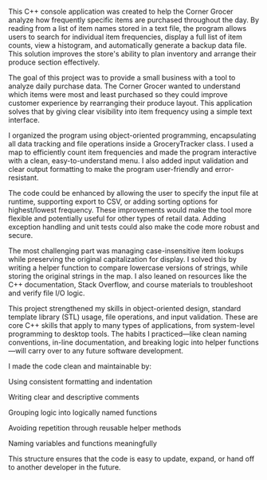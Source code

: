 This C++ console application was created to help the Corner Grocer analyze how frequently specific items are purchased throughout the day. By reading from a list of item names stored in a text file, the program allows users to search for individual item frequencies, display a full list of item counts, view a histogram, and automatically generate a backup data file. This solution improves the store's ability to plan inventory and arrange their produce section effectively.

The goal of this project was to provide a small business with a tool to analyze daily purchase data. The Corner Grocer wanted to understand which items were most and least purchased so they could improve customer experience by rearranging their produce layout. This application solves that by giving clear visibility into item frequency using a simple text interface.

I organized the program using object-oriented programming, encapsulating all data tracking and file operations inside a GroceryTracker class. I used a map to efficiently count item frequencies and made the program interactive with a clean, easy-to-understand menu. I also added input validation and clear output formatting to make the program user-friendly and error-resistant.

The code could be enhanced by allowing the user to specify the input file at runtime, supporting export to CSV, or adding sorting options for highest/lowest frequency. These improvements would make the tool more flexible and potentially useful for other types of retail data. Adding exception handling and unit tests could also make the code more robust and secure.

The most challenging part was managing case-insensitive item lookups while preserving the original capitalization for display. I solved this by writing a helper function to compare lowercase versions of strings, while storing the original strings in the map. I also leaned on resources like the C++ documentation, Stack Overflow, and course materials to troubleshoot and verify file I/O logic.

This project strengthened my skills in object-oriented design, standard template library (STL) usage, file operations, and input validation. These are core C++ skills that apply to many types of applications, from system-level programming to desktop tools. The habits I practiced—like clean naming conventions, in-line documentation, and breaking logic into helper functions—will carry over to any future software development.

I made the code clean and maintainable by:

Using consistent formatting and indentation

Writing clear and descriptive comments

Grouping logic into logically named functions

Avoiding repetition through reusable helper methods

Naming variables and functions meaningfully

This structure ensures that the code is easy to update, expand, or hand off to another developer in the future.
